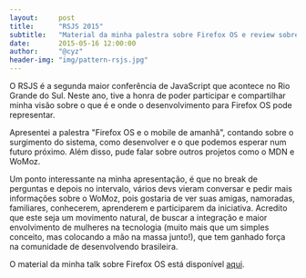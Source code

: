 ```yaml
---
layout:     post
title:      "RSJS 2015"
subtitle:   "Material da minha palestra sobre Firefox OS e review sobre o evento"
date:       2015-05-16 12:00:00
author:     "@cyz"
header-img: "img/pattern-rsjs.jpg"
---
```

<p>O RSJS é a segunda maior conferência de JavaScript que acontece no Rio Grande do Sul. Neste ano, tive a honra de poder participar e compartilhar minha visão sobre o que é e onde o desenvolvimento para Firefox OS pode representar. </p>

<p>Apresentei a palestra "Firefox OS e o mobile de amanhã", contando sobre o surgimento do sistema, como desenvolver e o que podemos esperar num futuro próximo. Além disso, pude falar sobre outros projetos como o MDN e WoMoz. </p>

<p>Um ponto interessante na minha apresentação, é que no break de perguntas e depois no intervalo, vários devs vieram conversar e pedir mais informações sobre o WoMoz, pois gostaria de ver suas amigas, namoradas, familiares, conhecerem, aprenderem e participarem da iniciativa. Acredito que este seja um movimento natural, de buscar a integração e maior envolvimento de mulheres na tecnologia (muito mais que um simples conceito, mas colocando a mão na massa junto!), que tem ganhado força na comunidade de desenvolvendo brasileira.</p>

<p>O material da minha talk sobre Firefox OS está disponível <a href="{{ site.baseurl }}/talk/firefoxos-rsjs" target="_external">aqui</a>.</p>
